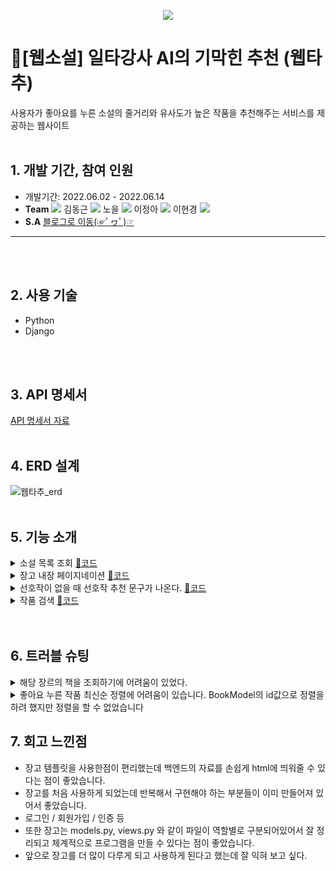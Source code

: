 <p align="center">
<img src="https://img1.daumcdn.net/thumb/R1280x0/?scode=mtistory2&fname=https%3A%2F%2Fblog.kakaocdn.net%2Fdn%2FcRZyWw%2FbtrJ2nbV0Ly%2FV0thL6tNjJKnkPrHsiYlJK%2Fimg.png">
</p>

# 📖[웹소설] 일타강사 AI의 기막힌 추천 (웹타추)
사용자가 좋아요를 누른 소설의 줄거리와 유사도가 높은 작품을 추천해주는 서비스를 제공하는 웹사이트
<br><br/>


## 1. 개발 기간, 참여 인원
* 개발기간: 2022.06.02 - 2022.06.14
* **Team** <a href="https://github.com/cmjcum"><img src="https://img.shields.io/badge/Github-000000?style=flat-square&logo=github&logoColor=white"/></a>
김동근 <a href="https://github.com/yinmsk"><img src="https://img.shields.io/badge/Github-000000?style=flat-square&logo=github&logoColor=white"/></a>
노을 <a href="https://github.com/minkkky"><img src="https://img.shields.io/badge/Github-000000?style=flat-square&logo=github&logoColor=white"/></a>
이정아 <a href="https://github.com/zeonga1102"><img src="https://img.shields.io/badge/Github-000000?style=flat-square&logo=github&logoColor=white"/></a>
이현경 <a href="https://github.com/LULULALA2"><img src="https://img.shields.io/badge/Github-000000?style=flat-square&logo=github&logoColor=white"/></a>
* **S.A** <a href="https://cold-charcoal.tistory.com/85">블로그로 이동(☞ﾟヮﾟ)☞</a>
***
<br><br/>


## 2. 사용 기술
* Python
* Django
 
<br><br/>


## 3. API 명세서
<a href="https://typingmylife.notion.site/API-a51b9477e2d54f9fbd36750740175909">API 명세서 자료</a>
<br><br/>


## 4. ERD 설계
![웹타추_erd](https://user-images.githubusercontent.com/104487608/186834495-776b0eaf-55bf-4358-96ee-ba1c7cec9ddc.png)
<br><br/>


## 5. 기능 소개
<details>
  <summary>소설 목록 조회 <a href="https://github.com/yinmsk/webtachu/blob/fb13f919f245fa79718c1779d79bf5f18bf14178/books/views.py#L14">📄코드</a></summary>
  <div markdown="1">
 
![장르](https://user-images.githubusercontent.com/104487608/188053575-9155bbed-c48d-4fb7-b5aa-55e64321ade6.png)
* 소설책을 장르별로 필터링해서 objects을 가져온 다음 소설책의 정보를 가져와 html에 보내주었다.
  </div>
</details>

<details>
  <summary>장고 내장 페이지네이션 <a href="https://github.com/yinmsk/webtachu/blob/fb13f919f245fa79718c1779d79bf5f18bf14178/books/views.py#L14">📄코드</a></summary>
  <div markdown="1">
 
* 장고의 Paginator 를 import 해주어 기능을 만들었다.
* 모델의 objects가 담겨 있는 list를 원하는 횟수만큼 출력해 주도록 설정한 다음 html로 리턴 시켜주었다.
  </div>
</details>

<details>
  <summary>선호작이 없을 때 선호작 추천 문구가 나온다. <a href="https://github.com/yinmsk/webtachu/blob/fb13f919f245fa79718c1779d79bf5f18bf14178/templates/main_genre/main.html#L13">📄코드</a></summary>
  <div markdown="1">
 
![추천 문구](https://user-images.githubusercontent.com/104487608/188053405-7520c83b-738a-4eb7-a28a-450fb03d79c6.png)
* 장고 템플릿에서 if 문으로 선호 작이 없을때는 "좋아하는 작품을 찾아주세요!" 라는 문구가 나오도록 하였다.
  </div>
</details>

<details>
 <summary>작품 검색 <a href="https://github.com/zeonga1102/webtachu/blob/master/books/views.py#L65">📄코드</a></summary>
  <div markdown="1">

* 제목을 기준으로 작품을 검색합니다.<br>
* 사용자가 입력한 검색어를 제목에 포함하고 있으면 결과로 보여줍니다.
 </div>
</details> 
<br><br/>


## 6. 트러블 슈팅
<details>
  <summary>해당 장르의 책을 조회하기에 어려움이 있었다.</summary>
  <div markdown="1">
 
* url의 name을 지정해주고 views.py 의 함수 안에 해당 name 을 넣어 해당 장르의 소설책만 가져올 수 있었다. <br>
   [📄코드](https://github.com/yinmsk/webtachu/blob/fb13f919f245fa79718c1779d79bf5f18bf14178/books/views.py#L14)
  </div>
</details>

<details>
  <summary>좋아요 누른 작품 최신순 정렬에 어려움이 있습니다. BookModel의 id값으로 정렬을 하려 했지만 정렬을 할 수 없었습니다</summary>
  <div markdown="1">
 
* 정렬이 되지 않았던 이유는 BookModel의 id 는 book_id이므로 선호작품 등록 순서와는 관계가 없었기 때문이었다. <br>
   raw query로 users_favorites에 접근하여 해결 할 수 있었습니다. raw query 중간 테이블에 접근해 id값을 받아와 정렬했습니다. <br>
   [📄코드](https://github.com/zeonga1102/webtachu/blob/master/users/views.py#L118)
  </div>
</details>


## 7. 회고 느낀점
* 장고 템플릿을 사용한점이 편리했는데 백엔드의 자료를 손쉽게 html에 띄워줄 수 있다는 점이 좋았습니다.
* 장고를 처음 사용하게 되었는데 반복해서 구현해야 하는 부분들이 이미 만들어져 있어서 좋았습니다.
 * 로그인 / 회원가입 / 인증 등
* 또한 장고는 models.py, views.py 와 같이 파일이 역할별로 구분되어있어서 잘 정리되고 체계적으로 프로그램을 만들 수 있다는 점이 좋았습니다.
* 앞으로 장고를 더 많이 다루게 되고 사용하게 된다고 했는데 잘 익혀 보고 싶다.
